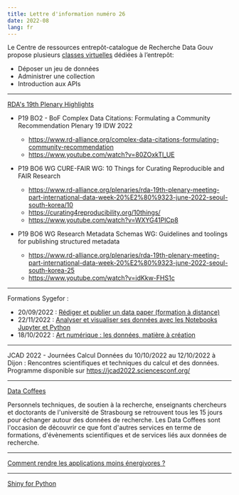 ```yaml
---
title: Lettre d'information numéro 26
date: 2022-08
lang: fr
---
```


Le Centre de ressources entrepôt-catalogue de Recherche Data Gouv propose plusieurs 
[classes virtuelles](https://recherche.data.gouv.fr/fr/page/l) dédiées à l’entrepôt:

- Déposer un jeu de données 
- Administrer une collection 
- Introduction aux APIs 

---

[RDA's 19th Plenary Highlights](https://www.rd-alliance.org/rdas-19th-plenary-highlights)

- P19 BO2 - BoF Complex Data Citations: Formulating a Community Recommendation Plenary 19 IDW 2022
  *	<https://www.rd-alliance.org/complex-data-citations-formulating-community-recommendation>
  *	<https://www.youtube.com/watch?v=80ZOxkTl_UE>

- P19 BO6 WG CURE-FAIR WG: 10 Things for Curating Reproducible and FAIR Research
  * <https://www.rd-alliance.org/plenaries/rda-19th-plenary-meeting-part-international-data-week-20%E2%80%9323-june-2022-seoul-south-korea/10>
  * <https://curating4reproducibility.org/10things/>
  * <https://www.youtube.com/watch?v=WXYG41PlCp8>

- P19 BO6 WG Research Metadata Schemas WG: Guidelines and toolings for publishing structured metadata
  * <https://www.rd-alliance.org/plenaries/rda-19th-plenary-meeting-part-international-data-week-20%E2%80%9323-june-2022-seoul-south-korea-25>
  * <https://www.youtube.com/watch?v=idKkw-FHS1c>

---

Formations Sygefor :

- 20/09/2022 : [Rédiger et publier un data paper (formation à distance)](https://sygefor.reseau-urfist.fr/#/training/8366/11517?from=true)
- 22/11/2022 : [Analyser et visualiser ses données avec les Notebooks Jupyter et Python](https://sygefor.reseau-urfist.fr/#/training/9644/11358?from=true)
- 18/10/2022 : [Art numérique : les données, matière à création](https://sygefor.reseau-urfist.fr/#/training/9671/11420?from=true)

---
 	
JCAD 2022 - Journées Calcul Données du 10/10/2022 au 12/10/2022 à Dijon : Rencontres scientifiques et techniques du calcul et des données.  Programme disponible sur <https://jcad2022.sciencesconf.org/> 

---

[Data Coffees](https://scienceouverte.unistra.fr/agenda/evenement/news/data-coffee)

Personnels techniques, de soutien à la recherche, enseignants
chercheurs et doctorants de l'université de Strasbourg se retrouvent
tous les 15 jours pour échanger autour des données de recherche.
Les Data Coffees sont l'occasion de découvrir ce que font d'autres
services en terme de formations, d'évènements scientifiques et de
services liés aux données de recherche.

---

[Comment rendre les applications moins énergivores ?](https://lejournal.cnrs.fr/articles/comment-rendre-les-applications-moins-energivores)

---

[Shiny for Python](https://shiny.rstudio.com/py)



